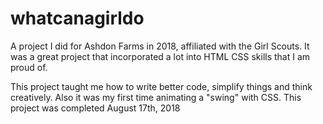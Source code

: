 # whatcanagirldo
A project I did for Ashdon Farms in 2018, affiliated with the Girl Scouts. It was a great project that incorporated a lot into HTML CSS skills that I am proud of.

This project taught me how to write better code, simplify things and think creatively. Also it was my first time animating a "swing" with CSS. This project was completed August 17th, 2018
